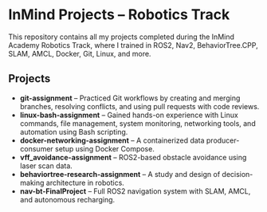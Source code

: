 # InMind Projects – Robotics Track

This repository contains all my projects completed during the InMind Academy Robotics Track, where I trained in ROS2, Nav2, BehaviorTree.CPP, SLAM, AMCL, Docker, Git, Linux, and more.

## Projects

- **git-assignment** – Practiced Git workflows by creating and merging branches, resolving conflicts, and using pull requests with code reviews.
- **linux-bash-assignment** – Gained hands-on experience with Linux commands, file management, system monitoring, networking tools, and automation using Bash scripting.
- **docker-networking-assignment** – A containerized data producer-consumer setup using Docker Compose.
- **vff_avoidance-assignment** – ROS2-based obstacle avoidance using laser scan data.
- **behaviortree-research-assignment** – A study and design of decision-making architecture in robotics.
- **nav-bt-FinalProject** – Full ROS2 navigation system with SLAM, AMCL, and autonomous recharging.


